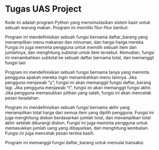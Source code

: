 # Tugas UAS Project

Kode ini adalah program Python yang mensimulasikan sistem kasir untuk sebuah warung makan. Program ini memiliki fitur-fitur berikut:

Program ini mendefinisikan sebuah fungsi bernama daftar_barang yang menampilkan menu makanan dan minuman, dan harga-harga mereka. Fungsi ini juga meminta pengguna untuk memilih sebuah item dan jumlahnya, dan menghitung subtotal untuk item tersebut. Kemudian, fungsi ini menambahkan subtotal ke sebuah daftar bernama total, dan memanggil fungsi lain

Program ini mendefinisikan sebuah fungsi bernama tanya yang meminta pengguna apakah mereka ingin menambahkan menu lainnya. Jika pengguna menjawab “y”, fungsi ini akan memanggil fungsi daftar_barang lagi. Jika pengguna menjawab “t”, fungsi ini akan memanggil fungsi akhir. Jika pengguna memasukkan pilihan yang salah, fungsi ini akan mencetak pesan kesalahan.

Program ini mendefinisikan sebuah fungsi bernama akhir yang menampilkan total harga dari semua item yang dipilih pengguna. Fungsi ini juga menghitung diskon berdasarkan jumlah total, dan menampilkan total akhir setelah dikurangi diskon. Fungsi ini juga meminta pengguna untuk memasukkan jumlah uang yang dibayarkan, dan menghitung kembalian. Fungsi ini juga mencetak pesan terima kasih.

Program ini memanggil fungsi daftar_barang untuk memulai transaksi
